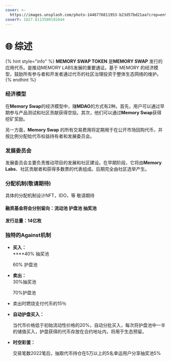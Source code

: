 ```yaml
---
cover: >-
  https://images.unsplash.com/photo-1446776811953-b23d57bd21aa?crop=entropy&cs=srgb&fm=jpg&ixid=MnwxOTcwMjR8MHwxfHNlYXJjaHw5fHxzcGFjZXxlbnwwfHx8fDE2NTIyOTk0MzA&ixlib=rb-1.2.1&q=85
coverY: 1827.8113509192644
---
```


# 🌐 综述

{% hint style="info" %}
**MEMORY SWAP TOKEN** 是**MEMORY SWAP** 发行的应用代币。是推动MEMORY LABS发展的重要通证。基于 MEMORY 的经济模型，鼓励所有参与者和开发者通过代币的社区治理投资于整体生态网络的维护。
{% endhint %}

### 经济模型

在**Memory Swap**的经济模型中，赚**MDAO**的方式有2种。首先，用户可以通过早期参与产品测试和社区贡献获得空投。其次，他们可以通过**Memory Swap**获得挖矿奖励。

另一方面，**Memory Swap** 的所有交易费用将定期用于在公开市场回购代币，并按比例分配给代币权益持有者和发展委员会。

### 发展委员会

发展委员会主要负责推动项目的发展和社区建设。在早期阶段，它将由**Memory Labs**、社区贡献者和获得多数票的代表组成。后期完全由社区选举产生。

### 分配机制(敬请期待)

具体的分配机制设计NFT，IDO，等 敬请期待

#### 融资基金将会分别留向：流动池  护盘池  抽奖池&#x20;

#### 发行总量：14亿枚



### **独特的Against机制**

*   **买入：**\
    ****40% 抽奖池

    60% 护盘池
*   **卖出：**\
    30%抽奖池

    70%护盘池
* 卖出时燃烧支付代币的15％
*   **自动护盘买入：**

    当代币价格低于初始流动性价格的20%，自动分批买入，每次将护盘池中一半的储值买入，护盘获得的代币存放在合约地址内，将用于生态预留。
*   **时空彩蛋：**

    交易笔数2022笔后，抽取代币持仓在5万以上的5名幸运用户分享抽奖池5%
